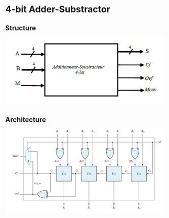 # 4-bit Adder-Substractor

## Structure

![structure](assets/structure.png)

## Architecture

![internal_arch](assets/internal_arch.png)
